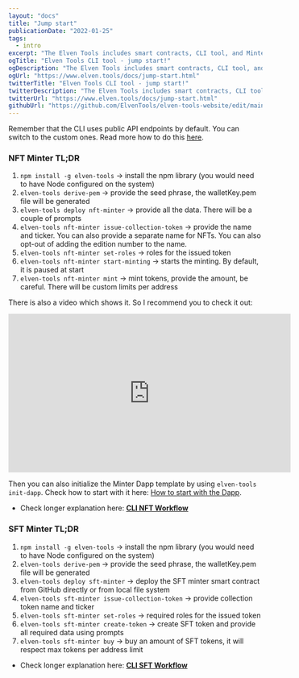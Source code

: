 ```yaml
---
layout: "docs"
title: "Jump start"
publicationDate: "2022-01-25"
tags:
  - intro
excerpt: "The Elven Tools includes smart contracts, CLI tool, and Minter Dapp for NFT/SFT launches. Every part of it can be used as a separate tool."
ogTitle: "Elven Tools CLI tool - jump start!"
ogDescription: "The Elven Tools includes smart contracts, CLI tool, and Minter Dapp for NFT/SFT launches. Every part of it can be used as a separate tool."
ogUrl: "https://www.elven.tools/docs/jump-start.html"
twitterTitle: "Elven Tools CLI tool - jump start!"
twitterDescription: "The Elven Tools includes smart contracts, CLI tool, and Minter Dapp for NFT/SFT launches. Every part of it can be used as a separate tool."
twitterUrl: "https://www.elven.tools/docs/jump-start.html"
githubUrl: "https://github.com/ElvenTools/elven-tools-website/edit/main/src/docs/jump-start.md"
---
```


<div class="docs-info-box">Remember that the CLI uses public API endpoints by default. You can switch to the custom ones. Read more how to do this <a href="/docs/recipes.html#custom-api-endpoints">here</a>.</div>

### NFT Minter TL;DR

1. `npm install -g elven-tools` -> install the npm library (you would need to have Node configured on the system)
2. `elven-tools derive-pem` -> provide the seed phrase, the walletKey.pem file will be generated
3. `elven-tools deploy nft-minter` -> provide all the data. There will be a couple of prompts
4. `elven-tools nft-minter issue-collection-token` -> provide the name and ticker. You can also provide a separate name for NFTs. You can also opt-out of adding the edition number to the name.
5. `elven-tools nft-minter set-roles` -> roles for the issued token
6. `elven-tools nft-minter start-minting` -> starts the minting. By default, it is paused at start
7. `elven-tools nft-minter mint` -> mint tokens, provide the amount, be careful. There will be custom limits per address

There is also a video which shows it. So I recommend you to check it out:

<div class="embeded-media-container">
  <iframe width="560" height="315" src="https://www.youtube.com/embed/Jou5jn8PFz8" title="YouTube video player" frameborder="0" allow="accelerometer; autoplay; clipboard-write; encrypted-media; gyroscope; picture-in-picture" allowfullscreen></iframe>
</div>

Then you can also initialize the Minter Dapp template by using `elven-tools init-dapp`.
Check how to start with it here: [How to start with the Dapp](/docs/how-to-start-with-the-dapp.html).

- Check longer explanation here: **[CLI NFT Workflow](/docs/cli-nft-workflow.html)**

### SFT Minter TL;DR

1. `npm install -g elven-tools` -> install the npm library (you would need to have Node configured on the system)
2. `elven-tools derive-pem` -> provide the seed phrase, the walletKey.pem file will be generated
3. `elven-tools deploy sft-minter` -> deploy the SFT minter smart contract from GitHub directly or from local file system
4. `elven-tools sft-minter issue-collection-token` -> provide collection token name and ticker
5. `elven-tools sft-minter set-roles` -> required roles for the issued token
6. `elven-tools sft-minter create-token` -> create SFT token and provide all required data using prompts
7. `elven-tools sft-minter buy` -> buy an amount of SFT tokens, it will respect max tokens per address limit

- Check longer explanation here: **[CLI SFT Workflow](/docs/cli-sft-workflow.html)**
